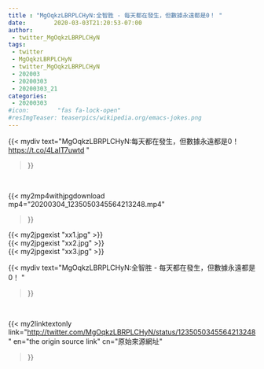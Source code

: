 ```yaml
---
title : "MgOqkzLBRPLCHyN:全智胜 - 每天都在發生，但數據永遠都是0！ "
date:        2020-03-03T21:20:53-07:00
author:
 - twitter_MgOqkzLBRPLCHyN
tags:
 - twitter
 - MgOqkzLBRPLCHyN
 - twitter_MgOqkzLBRPLCHyN
 - 202003
 - 20200303
 - 20200303_21
categories:
 - 20200303
#icon:        "fas fa-lock-open"
#resImgTeaser: teaserpics/wikipedia.org/emacs-jokes.png
---
```


{{< mydiv text="MgOqkzLBRPLCHyN:每天都在發生，但數據永遠都是0！ https://t.co/4LaIT7uwtd "
>}}
<br>


{{< my2mp4withjpgdownload mp4="20200304_1235050345564213248.mp4"
>}}

{{< my2jpgexist "xx1.jpg" >}}<br>
{{< my2jpgexist "xx2.jpg" >}}<br>
{{< my2jpgexist "xx3.jpg" >}}<br>



{{< mydiv text="MgOqkzLBRPLCHyN:全智胜 - 每天都在發生，但數據永遠都是0！ "
>}}
<br>

{{< my2linktextonly link="http://twitter.com/MgOqkzLBRPLCHyN/status/1235050345564213248"
en="the origin source link" cn="原始來源網址"
>}}


<br>

